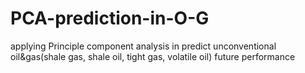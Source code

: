 # PCA-prediction-in-O-G
applying Principle component analysis in predict unconventional oil&amp;gas(shale gas, shale oil, tight gas, volatile oil) future performance
